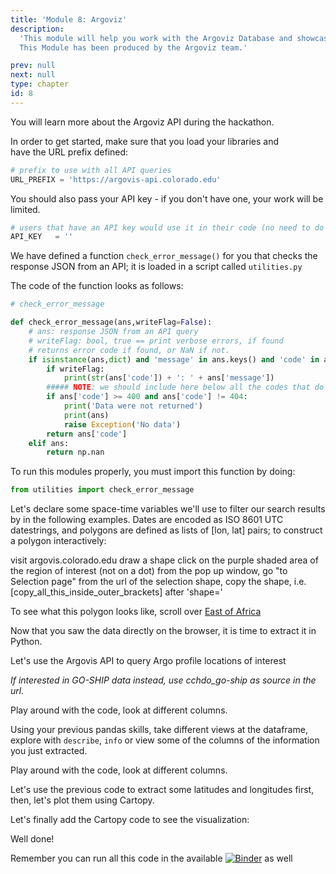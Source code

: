 ```yaml
---
title: 'Module 8: Argoviz'
description:
  'This module will help you work with the Argoviz Database and showcase a detailed example.
  This Module has been produced by the Argoviz team.'

prev: null
next: null
type: chapter
id: 8
---
```


<exercise id="0" title="Intro to Argoviz">

You will learn more about the Argoviz API during the hackathon.

In order to get started, make sure that you load your libraries and  
have the URL prefix defined:

```python
# prefix to use with all API queries
URL_PREFIX = 'https://argovis-api.colorado.edu'
```

You should also pass your API key - if you don't have one, your work will be limited.
```python
# users that have an API key would use it in their code (no need to do so here)
API_KEY   = ''
```

We have defined a function `check_error_message()` for you that checks the response JSON 
from an API; it is loaded in a script called `utilities.py`

The code of the function looks as follows:

```python
# check_error_message

def check_error_message(ans,writeFlag=False):
    # ans: response JSON from an API query
    # writeFlag: bool, true == print verbose errors, if found
    # returns error code if found, or NaN if not.
    if isinstance(ans,dict) and 'message' in ans.keys() and 'code' in ans.keys():
        if writeFlag:
            print(str(ans['code']) + ': ' + ans['message'])
        ##### NOTE: we should include here below all the codes that do not return data as the user expects
        if ans['code'] >= 400 and ans['code'] != 404:
            print('Data were not returned')
            print(ans)
            raise Exception('No data')
        return ans['code']        
    elif ans:
        return np.nan

```

To run this modules properly, you must import this function by doing:

``` python
from utilities import check_error_message
```

Let's declare some space-time variables we'll use to filter our search results by in the following examples. Dates are encoded as ISO 8601 UTC datestrings, and polygons are defined as lists of [lon, lat] pairs; to construct a polygon interactively:

visit argovis.colorado.edu
draw a shape
click on the purple shaded area of the region of interest (not on a dot)
from the pop up window, go "to Selection page"
from the url of the selection shape, copy the shape, i.e. [copy_all_this_inside_outer_brackets] after 'shape='


<codeblock id="08_01">


</codeblock>

To see what this polygon looks like, scroll over [East of Africa](https://argovis.colorado.edu/ng/home?mapProj=WM&presRange=%5B0,2000%5D&selectionStartDate=2018-04-27&selectionEndDate=2018-04-28&threeDayEndDate=2022-04-05T03:45:47&shapes=%5B%5B%5B25.106205,61.096076%5D,%5B10.054482,51.933279%5D,%5B9.236052,60.37706%5D,%5B8.221804,68.777189%5D,%5B7.034482,77.130969%5D,%5B19.816425,71.404221%5D,%5B25.106205,61.096076%5D%5D%5D&includeRealtime=true&onlyBGC=false&onlyDeep=false&threeDayToggle=false)


</exercise>

<exercise id="1" title="Mapping Data">

Now that you saw the data directly on the browser, it is time to extract it in Python.

Let's use the Argovis API to query Argo profile locations of interest

*If interested in GO-SHIP data instead, use cchdo_go-ship as source in the url.*

<codeblock id="08_02">

Play around with the code, look at different columns.

</codeblock>

Using your previous pandas skills, take different views at the dataframe, explore with `describe`, `info` or view some of the columns of the information you just extracted.

<codeblock id="08_03">

Play around with the code, look at different columns.

</codeblock>

</exercise>

<exercise id="2" title="Plot with Cartopy">

Let's use the previous code to extract some latitudes and longitudes first, then, let's plot them using Cartopy.

<codeblock id="08_04">


</codeblock>

Let's finally add the Cartopy code to see the visualization:

<codeblock id="08_05">


</codeblock>

Well done! 

Remember you can run all this code in the available [![Binder](https://mybinder.org/badge_logo.svg)](https://mybinder.org/v2/gh/argovis/nsf_ec_tac_edu/HEAD) as well

</exercise>
